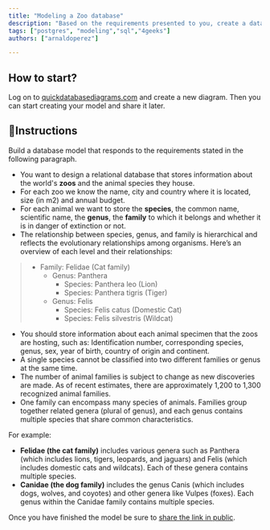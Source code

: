```yaml
---
title: "Modeling a Zoo database"
description: "Based on the requirements presented to you, create a database model that responds to the proposal."
tags: ["postgres", "modeling","sql","4geeks"]
authors: ["arnaldoperez"]

---
```


## How to start?

Log on to [quickdatabasediagrams.com](https://app.quickdatabasediagrams.com) and create a new diagram. Then you can start creating your model and share it later.

## 📝Instructions

Build a database model that responds to the requirements stated in the following paragraph.

- You want to design a relational database that stores information about the world's **zoos** and the animal species they house.
- For each zoo we know the name, city and country where it is located, size (in m2) and annual budget.
- For each animal we want to store the **species**, the common name, scientific name, the **genus**, the **family** to which it belongs and whether it is in danger of extinction or not.
- The relationship between species, genus, and family is hierarchical and reflects the evolutionary relationships among organisms. Here’s an overview of each level and their relationships:

>- Family: Felidae (Cat family)
>   - Genus: Panthera
>     - Species: Panthera leo (Lion)
>     - Species: Panthera tigris (Tiger)
>   - Genus: Felis
>     - Species: Felis catus (Domestic Cat)
>     - Species: Felis silvestris (Wildcat)

- You should store information about each animal specimen that the zoos are hosting, such as: Identification number, corresponding species, genus, sex, year of birth, country of origin and continent.
- A single species cannot be classified into two different families or genus at the same time.
- The number of animal families is subject to change as new discoveries are made. As of recent estimates, there are approximately 1,200 to 1,300 recognized animal families.
- One family can encompass many species of animals. Families group together related genera (plural of genus), and each genus contains multiple species that share common characteristics.

For example:

- **Felidae (the cat family)** includes various genera such as Panthera (which includes lions, tigers, leopards, and jaguars) and Felis (which includes domestic cats and wildcats). Each of these genera contains multiple species.
- **Canidae (the dog family)** includes the genus Canis (which includes dogs, wolves, and coyotes) and other genera like Vulpes (foxes). Each genus within the Canidae family contains multiple species.

Once you have finished the model be sure to [share the link in public](https://4geeks.com/lesson/learn-in-public).
